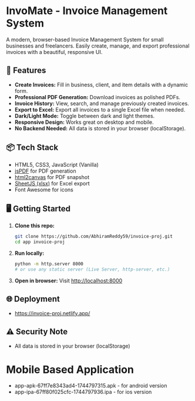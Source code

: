 # InvoMate - Invoice Management System

A modern, browser-based Invoice Management System for small businesses and freelancers. Easily create, manage, and export professional invoices with a beautiful, responsive UI.

## 🚀 Features
- **Create Invoices:** Fill in business, client, and item details with a dynamic form.
- **Professional PDF Generation:** Download invoices as polished PDFs.
- **Invoice History:** View, search, and manage previously created invoices.
- **Export to Excel:** Export all invoices to a single Excel file when needed.
- **Dark/Light Mode:** Toggle between dark and light themes.
- **Responsive Design:** Works great on desktop and mobile.
- **No Backend Needed:** All data is stored in your browser (localStorage).

## 📦 Tech Stack
- HTML5, CSS3, JavaScript (Vanilla)
- [jsPDF](https://github.com/parallax/jsPDF) for PDF generation
- [html2canvas](https://github.com/niklasvh/html2canvas) for PDF snapshot
- [SheetJS (xlsx)](https://github.com/SheetJS/sheetjs) for Excel export
- Font Awesome for icons

## 🖥️ Getting Started
1. **Clone this repo:**
   ```sh
   git clone https://github.com/AbhiramReddy59/invoice-proj.git
   cd app invoice-proj
   ```
2. **Run locally:**
   ```sh
   python -m http.server 8000
   # or use any static server (Live Server, http-server, etc.)
   ```
3. **Open in browser:**
   Visit [http://localhost:8000](http://localhost:8000)

## 🌐 Deployment
- https://invoice-proj.netlify.app/

## ⚠️ Security Note
- All data is stored in your browser (localStorage)

# Mobile Based Application
- app-apk-67ff7e8343ad4-1744797315.apk - for android version
- app-ipa-67ff80f025cfc-1744797936.ipa - for ios version
